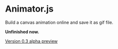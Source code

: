 Animator.js
===========

Build a canvas animation online and save it as gif file.

**Unfinished now.**

[Version 0.3 alpha preview](http://halcyons.org/ds/animator/)
